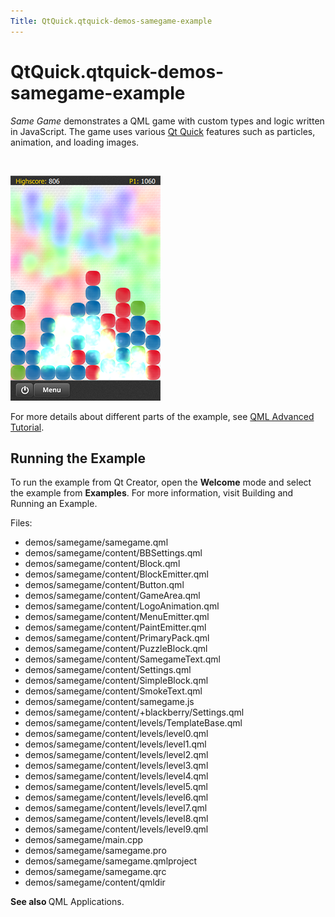 ```yaml
---
Title: QtQuick.qtquick-demos-samegame-example
---
```


# QtQuick.qtquick-demos-samegame-example

<span class="subtitle"></span>
<!-- $$$demos/samegame-description -->
<p><i>Same Game</i> demonstrates a QML game with custom types and logic written in JavaScript. The game uses various <a href="QtQuick.qtquick-index.md">Qt Quick</a> features such as particles, animation, and loading images.</p>
<p class="centerAlign"><img src="https://assets.ubuntu.com/v1/c643406e-1.png" alt="" /></p><p class="centerAlign"><img src="../../../media/qtquick-demo-samegame-med-2.png" alt="" /></p><p>For more details about different parts of the example, see <a href="QtQuick.qml-advtutorial.md">QML Advanced Tutorial</a>.</p>
<h2 id="running-the-example">Running the Example</h2>
<p>To run the example from Qt Creator, open the <b>Welcome</b> mode and select the example from <b>Examples</b>. For more information, visit Building and Running an Example.</p>
<p>Files:</p>
<ul>
<li>demos/samegame/samegame.qml</li>
<li>demos/samegame/content/BBSettings.qml</li>
<li>demos/samegame/content/Block.qml</li>
<li>demos/samegame/content/BlockEmitter.qml</li>
<li>demos/samegame/content/Button.qml</li>
<li>demos/samegame/content/GameArea.qml</li>
<li>demos/samegame/content/LogoAnimation.qml</li>
<li>demos/samegame/content/MenuEmitter.qml</li>
<li>demos/samegame/content/PaintEmitter.qml</li>
<li>demos/samegame/content/PrimaryPack.qml</li>
<li>demos/samegame/content/PuzzleBlock.qml</li>
<li>demos/samegame/content/SamegameText.qml</li>
<li>demos/samegame/content/Settings.qml</li>
<li>demos/samegame/content/SimpleBlock.qml</li>
<li>demos/samegame/content/SmokeText.qml</li>
<li>demos/samegame/content/samegame.js</li>
<li>demos/samegame/content/+blackberry/Settings.qml</li>
<li>demos/samegame/content/levels/TemplateBase.qml</li>
<li>demos/samegame/content/levels/level0.qml</li>
<li>demos/samegame/content/levels/level1.qml</li>
<li>demos/samegame/content/levels/level2.qml</li>
<li>demos/samegame/content/levels/level3.qml</li>
<li>demos/samegame/content/levels/level4.qml</li>
<li>demos/samegame/content/levels/level5.qml</li>
<li>demos/samegame/content/levels/level6.qml</li>
<li>demos/samegame/content/levels/level7.qml</li>
<li>demos/samegame/content/levels/level8.qml</li>
<li>demos/samegame/content/levels/level9.qml</li>
<li>demos/samegame/main.cpp</li>
<li>demos/samegame/samegame.pro</li>
<li>demos/samegame/samegame.qmlproject</li>
<li>demos/samegame/samegame.qrc</li>
<li>demos/samegame/content/qmldir</li>
</ul>
<p><b>See also </b>QML Applications.</p>
<!-- @@@demos/samegame -->
